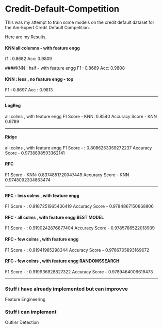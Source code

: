 # Credit-Default-Competition
This was my attempt to train some models on the credit default dataset for the Am-Expert Credit Default Competition.

Here are my Results.

#### KNN  all columns - with feature engg
f1 : 0.8682 
Acc: 0.9809

####KNN : half - with feature engg
F1 : 0.8669
Acc:  0.9808

#### KNN : less , no feature engg  - top
F1 :  0.8697
Acc : 0.9813


-------------

#### LogReg

all colms , with feature engg
F1 Score - KNN: 0.8540
Accuracy Score - KNN  0.9789

---------------

#### Ridge

all colms , with feature engg
F1 Score - : 0.8086253369272237
Accuracy Score -   0.9738898593362141

#### RFC

F1 Score - KNN: 0.8374851720047449
Accuracy Score - KNN  0.9748092304863474

----------

#### RFC - less colms , with feature engg

F1 Score - : 0.9187251965436419
Accuracy Score -   0.9784867150868806

#### RFC - all colms , with feature engg BEST MODEL

F1 Score - : 0.9190242876877404
Accuracy Score -   0.9785786522018939



#### RFC - few colms , with feature engg
F1 Score - : 0.91941985298344
Accuracy Score -   0.9786705893169072

#### RFC - few colms , with feature engg RANDOMSSEARCH

F1 Score - : 0.919936928827322
Accuracy Score -   0.9789464006619473


_______________________
### Stuff i have already implemented but can improvve

Feature Engineering


### Stuff i can implement
Outlier Detection
